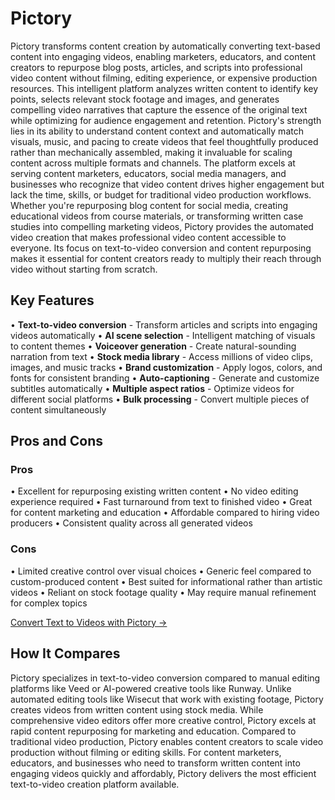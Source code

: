 # Pictory

Pictory transforms content creation by automatically converting text-based content into engaging videos, enabling marketers, educators, and content creators to repurpose blog posts, articles, and scripts into professional video content without filming, editing experience, or expensive production resources. This intelligent platform analyzes written content to identify key points, selects relevant stock footage and images, and generates compelling video narratives that capture the essence of the original text while optimizing for audience engagement and retention. Pictory's strength lies in its ability to understand content context and automatically match visuals, music, and pacing to create videos that feel thoughtfully produced rather than mechanically assembled, making it invaluable for scaling content across multiple formats and channels. The platform excels at serving content marketers, educators, social media managers, and businesses who recognize that video content drives higher engagement but lack the time, skills, or budget for traditional video production workflows. Whether you're repurposing blog content for social media, creating educational videos from course materials, or transforming written case studies into compelling marketing videos, Pictory provides the automated video creation that makes professional video content accessible to everyone. Its focus on text-to-video conversion and content repurposing makes it essential for content creators ready to multiply their reach through video without starting from scratch.

## Key Features

• **Text-to-video conversion** - Transform articles and scripts into engaging videos automatically
• **AI scene selection** - Intelligent matching of visuals to content themes
• **Voiceover generation** - Create natural-sounding narration from text
• **Stock media library** - Access millions of video clips, images, and music tracks
• **Brand customization** - Apply logos, colors, and fonts for consistent branding
• **Auto-captioning** - Generate and customize subtitles automatically
• **Multiple aspect ratios** - Optimize videos for different social platforms
• **Bulk processing** - Convert multiple pieces of content simultaneously

## Pros and Cons

### Pros
• Excellent for repurposing existing written content
• No video editing experience required
• Fast turnaround from text to finished video
• Great for content marketing and education
• Affordable compared to hiring video producers
• Consistent quality across all generated videos

### Cons
• Limited creative control over visual choices
• Generic feel compared to custom-produced content
• Best suited for informational rather than artistic videos
• Reliant on stock footage quality
• May require manual refinement for complex topics

[Convert Text to Videos with Pictory →](https://pictory.ai)

## How It Compares

Pictory specializes in text-to-video conversion compared to manual editing platforms like Veed or AI-powered creative tools like Runway. Unlike automated editing tools like Wisecut that work with existing footage, Pictory creates videos from written content using stock media. While comprehensive video editors offer more creative control, Pictory excels at rapid content repurposing for marketing and education. Compared to traditional video production, Pictory enables content creators to scale video production without filming or editing skills. For content marketers, educators, and businesses who need to transform written content into engaging videos quickly and affordably, Pictory delivers the most efficient text-to-video creation platform available.